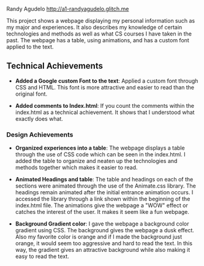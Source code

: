 Randy Agudelo
http://a1-randyagudelo.glitch.me

This project shows a webpage displaying my personal information such as my major and experiences. 
It also describes my knowledge of certain technologies and methods as well as what CS courses I have
taken in the past. The webpage has a table, using animations, and has a custom font applied to the text.

## Technical Achievements
- **Added a Google custom Font to the text**: Applied a custom font through CSS and HTML. This font is more
attractive and easier to read than the original font.

- **Added comments to Index.html**: If you count the comments within the index.html as a technical achievement. It shows that
I understood what exactly does what.

### Design Achievements
- **Organized experiences into a table**: The webpage displays a table through the use of CSS code which 
can be seen in the index.html. I added the table to organize and neaten up the technologies and methods together 
which makes it easier to read.

- **Animated Headings and table**: The table and headings on each of the sections were animated through the
use of the Animate.css library. The headings remain animated after the initial entrance animation occurs.
I accessed the library through a link shown within the beginning of the index.html file. The animations
give the webpage a "WOW" effect or catches the interest of the user. It makes it seem like a fun webpage.
 
- **Background Gradient color**: I gave the webpage a background color gradient using CSS. The background
gives the webpage a dusk effect. Also my favorite color is orange and if I made the background just orange,
it would seem too aggressive and hard to read the text. In this way, the gradient gives an attractive background while 
also making it easy to read the text.



